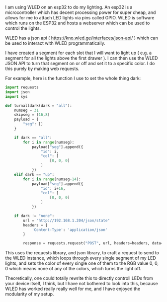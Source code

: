 I am using WLED on an esp32 to do my lighting. An esp32 is a microcontroller which has decent processing power for super cheap, and allows for me to attach LED lights via pins called GPIO. WLED is software which runs on the ESP32 and hosts a webserver which can be used to control the lights.

WLED has a json api ( https://kno.wled.ge/interfaces/json-api/ ) which can be used to interact with WLED programmatically.


I have created a segment for each slot that I will want to light up ( e.g. a segment for all the lights above the first drawer ). I can then use the WLED JSON API to turn that segment on or off and set it to a specific color. I do this purely by making web requests. 

For example, here is the function I use to set the whole thing dark:

```python
import requests
import json
import sys

def turnalldark(dark = "all"):
    numseg = 31
    skipseg = [16,8]
    payload = {
        "seg": []
    }

    if dark == "all":
        for i in range(numseg):
            payload["seg"].append({
                "id": i,
                "col": [
                    [0, 0, 0]
                ]
            })
    elif dark == "up":
        for i in range(numseg-14):
            payload["seg"].append({
                "id": i+16,
                "col": [
                    [0, 0, 0]
                ]
            })

    if dark != "none":
        url = "http://192.168.1.204/json/state"
        headers = {
            'Content-Type': 'application/json'
        }

        response = requests.request("POST", url, headers=headers, data=json.dumps(payload))
```

This uses the requests library, and json library, to craft a request to send to the WLED instance, which loops through every single segment of my LED lights, and sets the color of every single one of them to the RGB value 0, 0, 0 which means none of any of the colors, which turns the light off. 

Theoretically, one could totally rewrite this to directly controll LEDs from your device itself, I think, but I have not bothered to look into this, because WLED has worked really really well for me, and I have enjoyed the modularity of my setup. 
